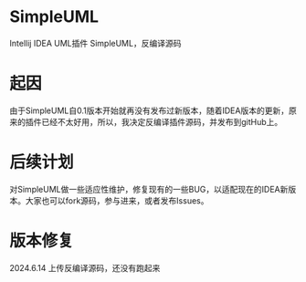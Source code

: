 # SimpleUML
Intellij IDEA  UML插件 SimpleUML，反编译源码

# 起因
由于SimpleUML自0.1版本开始就再没有发布过新版本，随着IDEA版本的更新，原来的插件已经不太好用，所以，我决定反编译插件源码，并发布到gitHub上。

# 后续计划
对SimpleUML做一些适应性维护，修复现有的一些BUG，以适配现在的IDEA新版本。大家也可以fork源码，参与进来，或者发布Issues。

# 版本修复
2024.6.14 上传反编译源码，还没有跑起来